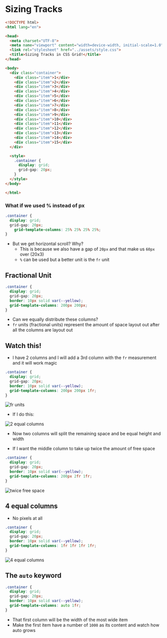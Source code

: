 # Sizing Tracks
```html
<!DOCTYPE html>
<html lang="en">

<head>
  <meta charset="UTF-8">
  <meta name="viewport" content="width=device-width, initial-scale=1.0">
  <link rel="stylesheet" href="../assets/style.css">
  <title>Sizing Tracks in CSS Grid!</title>
</head>

<body>
  <div class="container">
    <div class="item">1</div>
    <div class="item">2</div>
    <div class="item">3</div>
    <div class="item">4</div>
    <div class="item">5</div>
    <div class="item">6</div>
    <div class="item">7</div>
    <div class="item">8</div>
    <div class="item">9</div>
    <div class="item">10</div>
    <div class="item">11</div>
    <div class="item">12</div>
    <div class="item">13</div>
    <div class="item">14</div>
    <div class="item">15</div>
  </div>

  <style>
    .container {
      display: grid;
      grid-gap: 20px;
    }
  </style>
</body>

</html>
```

### What if we used % instead of px
```css
.container {
  display: grid;
  grid-gap: 20px;
    grid-template-columns: 25% 25% 25% 25%;
}
```

* But we get horizontal scroll? Why?
    - This is because we also have a gap of `20px` and that make us `60px` over (20x3)
    - `%` can be used but a better unit is the `fr` unit

## Fractional Unit
```css
.container {
  display: grid;
  grid-gap: 20px;
  border: 10px solid var(--yellow);
  grid-template-columns: 200px 200px;
}
```

* Can we equally distribute these columns?
* `fr` units (fractional units) represent the amount of space layout out after all the columns are layout out

## Watch this!
* I have 2 columns and I will add a 3rd column with the `fr` measurement and it will work magic

```css
.container {
  display: grid;
  grid-gap: 20px;
  border: 10px solid var(--yellow);
  grid-template-columns: 200px 200px 1fr;
}
```

![fr units](https://i.imgur.com/08k0awV.png)

* If I do this:

![2 equal columns](https://i.imgur.com/R21Ltji.png)

* Now two columns will split the remaining space and be equal height and width

* If I want the middle column to take up twice the amount of free space

```css
.container {
  display: grid;
  grid-gap: 20px;
  border: 10px solid var(--yellow);
  grid-template-columns: 200px 2fr 1fr;
}
```

![twice free space](https://i.imgur.com/46gZMP1.png)

## 4 equal columns
* No pixels at all

```css
.container {
  display: grid;
  grid-gap: 20px;
  border: 10px solid var(--yellow);
  grid-template-columns: 1fr 1fr 1fr 1fr;
}
```

![4 equal columns](https://i.imgur.com/AqFxbIu.png)

## The `auto` keyword
```css
.container {
  display: grid;
  grid-gap: 20px;
  border: 10px solid var(--yellow);
  grid-template-columns: auto 1fr;
}
```

* That first column will be the width of the most wide item
* Make the first item have a number of `1000` as its content and watch how auto grows
